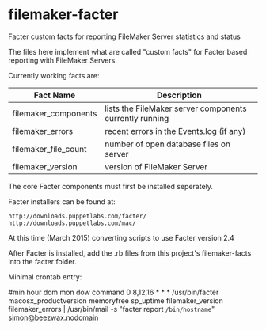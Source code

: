 # filemaker-facter
Facter custom facts for reporting FileMaker Server statistics and status

The files here implement what are called "custom facts" for Facter based reporting with FileMaker Servers.

Currently working facts are:

| Fact Name            | Description |
|----------------------|-------------|
| filemaker_components | lists the FileMaker server components currently running |
| filemaker_errors     | recent errors in the Events.log (if any) |
| filemaker_file_count | number of open database files on server |
| filemaker_version    | version of FileMaker Server |

The core Facter components must first be installed seperately.

Facter installers can be found at:

	http://downloads.puppetlabs.com/facter/
	http://downloads.puppetlabs.com/mac/

At this time (March 2015) converting scripts to use Facter version 2.4

After Facter is installed, add the .rb files from this project's filemaker-facts into the facter folder. 

Minimal crontab entry:

 #min    hour    dom    mon    dow    command
0       8,12,16 *      *      *      /usr/bin/facter macosx_productversion memoryfree sp_uptime filemaker_version filemaker_errors | /usr/bin/mail -s "facter report `/bin/hostname`" simon@beezwax.nodomain

